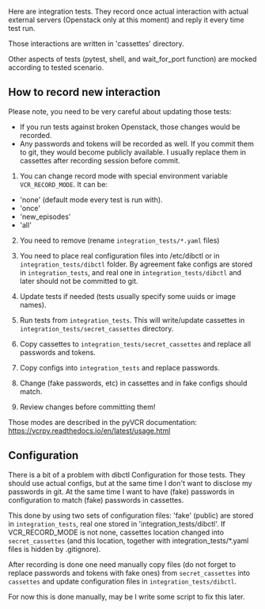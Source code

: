 Here are integration tests. They record once actual interaction with actual
external servers (Openstack only at this moment) and reply it every time
test run.

Those interactions are written in 'cassettes' directory.

Other aspects of tests (pytest, shell, and wait_for_port function)
are mocked according to tested scenario.

How to record new interaction
-----------------------------
Please note, you need to be very careful about updating those tests:
- If you run tests against broken Openstack, those changes would be
recorded.
- Any passwords and tokens will be recorded as well. If you commit them
to git, they would become publicly available. I usually replace them in
cassettes after recording session before commit.

1. You can change record mode with special environment variable `VCR_RECORD_MODE`.
It can be:
- 'none' (default mode every test is run with).
- 'once'
- 'new_episodes'
- 'all'

2. You need to remove (rename `integration_tests/*.yaml` files)

3. You need to place real configuration files into /etc/dibctl or
   in `integration_tests/dibctl` folder. By agreement fake configs are
   stored in `integration_tests`, and real one in `integration_tests/dibctl`
   and later should not be committed to git.

4. Update tests if needed (tests usually specify some uuids or image names).

5. Run tests from `integration_tests`. This will write/update cassettes
in `integration_tests/secret_cassettes` directory.

6. Copy cassettes to `integration_tests/secret_cassettes` and replace all
passwords and tokens.

7. Copy configs into `integration_tests` and replace passwords.

9. Change (fake passwords, etc) in cassettes and in fake configs should match.

10. Review changes before committing them!

Those modes are described in the pyVCR documentation:
https://vcrpy.readthedocs.io/en/latest/usage.html

Configuration
-------------
There is a bit of a problem with dibctl Configuration for those
tests. They should use actual configs, but at the same time
I don't want to disclose my passwords in git. At the same time
I want to have (fake) passwords in configuration to match (fake) passwords
in cassettes.

This done by using two sets of configuration files: 'fake' (public) are stored
in `integration_tests`, real one stored in 'integration_tests/dibctl'.
If VCR_RECORD_MODE is not none,
cassettes location changed into `secret_cassettes` (and this location,
together with integration_tests/*.yaml files is hidden by .gitignore).

After recording is done one need manually copy files (do not forget to
replace passwords and tokens with fake ones) from `secret_cassettes` into
`cassettes` and update configuration files in `integration_tests/dibctl`.

For now this is done manually, may be I write some script to fix this later.
